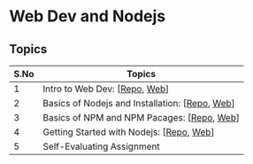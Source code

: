 # Web Dev and Nodejs

## Topics

| S.No | Topics                                                                                                                                                                                                                                     |
| ---- | ------------------------------------------------------------------------------------------------------------------------------------------------------------------------------------------------------------------------------------------ |
| 1    | Intro to Web Dev: [[Repo](https://github.com/iampavangandhi/TheNodeCourse/tree/master/02%20Web%20Dev%20and%20Nodejs/Topic1), [Web](https://iampavangandhi.github.io/TheNodeCourse/02%20Web%20Dev%20and%20Nodejs/Topic1/)]                  |
| 2    | Basics of Nodejs and Installation: [[Repo](https://github.com/iampavangandhi/TheNodeCourse/tree/master/02%20Web%20Dev%20and%20Nodejs/Topic2), [Web](https://iampavangandhi.github.io/TheNodeCourse/02%20Web%20Dev%20and%20Nodejs/Topic2/)] |
| 3    | Basics of NPM and NPM Pacages: [[Repo](https://github.com/iampavangandhi/TheNodeCourse/tree/master/02%20Web%20Dev%20and%20Nodejs/Topic3), [Web](https://iampavangandhi.github.io/TheNodeCourse/02%20Web%20Dev%20and%20Nodejs/Topic3/)]     |
| 4    | Getting Started with Nodejs: [[Repo](https://github.com/iampavangandhi/TheNodeCourse/tree/master/02%20Web%20Dev%20and%20Nodejs/Topic4), [Web](https://iampavangandhi.github.io/TheNodeCourse/02%20Web%20Dev%20and%20Nodejs/Topic4/)]       |
| 5    | Self-Evaluating Assignment                                                                                                                                                                                                                 |
